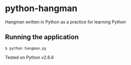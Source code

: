 python-hangman
==============

Hangman written in Python as a practice for learning Python

## Running the application
``
$ python hangman.py
``

Tested on Python v2.6.6
